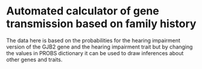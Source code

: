 # Automated calculator of gene transmission based on family history

The data here is based on the probabilities for the hearing impairment version of the GJB2 gene and the hearing impairment trait but by changing the values in PROBS dictionary it can be used to draw inferences about other genes and traits.

